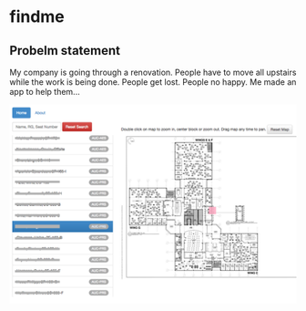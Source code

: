 findme
======

Probelm statement
------------------
My company is going through a renovation. People have to move all upstairs while the work is being done. People get lost. People no happy. Me made an app to help them...

![alt text](https://raw.githubusercontent.com/szhangpitt/findme/master/scrn.png)
